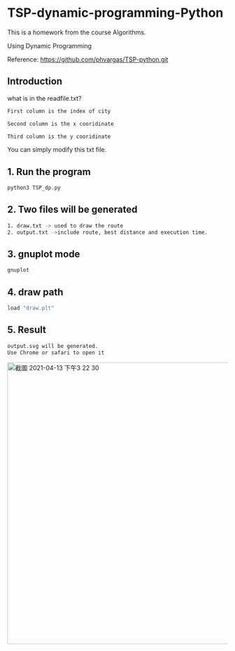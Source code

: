 # TSP-dynamic-programming-Python
This is a homework from the course Algorithms.

Using Dynamic Programming

Reference: https://github.com/phvargas/TSP-python.git

## Introduction
what is in the readfile.txt?

```bash
First column is the index of city

Second column is the x cooridinate

Third column is the y cooridinate
```
You can simply modify this txt file.
## 1. Run the program
```python
python3 TSP_dp.py
```
## 2. Two files will be generated
```bash
1. draw.txt -> used to draw the route
2. output.txt ->include route, best distance and execution time.
```
## 3. gnuplot mode
```bash
gnuplot
```
## 4. draw path 
```bash
load "draw.plt"
```
## 5. Result
```bash
output.svg will be generated.
Use Chrome or safari to open it
```
<img width="644" alt="截圖 2021-04-13 下午3 22 30" src="https://user-images.githubusercontent.com/73986032/114512806-13f29c80-9c6c-11eb-949f-16cfa0450799.png">


